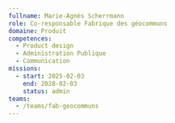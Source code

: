 ```yaml
---
fullname: Marie-Agnès Scherrmann
role: Co-responsable Fabrique des géocommuns
domaine: Produit
competences:
  - Product design
  - Administration Publique
  - Communication
missions:
  - start: 2025-02-03
    end: 2028-02-03
    status: admin
teams:
  - /teams/fab-geocommuns
---
```

